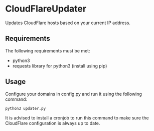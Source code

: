 # CloudFlareUpdater
Updates CloudFlare hosts based on your current IP address.

## Requirements
The following requirements must be met:
* python3
* requests library for python3 (install using pip)

## Usage
Configure your domains in config.py and run it using the following command:

```python3 updater.py```

It is advised to install a cronjob to run this command to make sure the CloudFlare configuration is always up to date.
